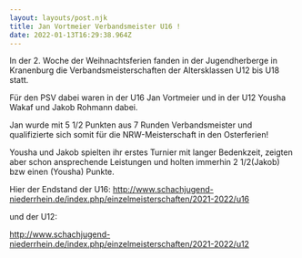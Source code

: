 ```yaml
---
layout: layouts/post.njk
title: Jan Vortmeier Verbandsmeister U16 !
date: 2022-01-13T16:29:38.964Z
---
```

In der 2. Woche der Weihnachtsferien fanden in der Jugendherberge in Kranenburg die Verbandsmeisterschaften der Altersklassen U12 bis U18 statt.

Für den PSV dabei waren in der U16 Jan Vortmeier und in der U12 Yousha Wakaf und Jakob Rohmann dabei.

Jan wurde mit 5 1/2 Punkten aus 7 Runden Verbandsmeister und qualifizierte sich somit für die NRW-Meisterschaft in den Osterferien!

Yousha und Jakob spielten ihr erstes Turnier mit langer Bedenkzeit, zeigten aber schon ansprechende Leistungen und holten immerhin 2 1/2(Jakob) bzw einen (Yousha) Punkte.

Hier der Endstand der U16: <http://www.schachjugend-niederrhein.de/index.php/einzelmeisterschaften/2021-2022/u16>

und der U12:

http://www.schachjugend-niederrhein.de/index.php/einzelmeisterschaften/2021-2022/u12